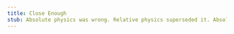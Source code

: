```yaml
---
title: Close Enough
stub: Absolute physics was wrong. Relative physics superseded it. Absolute physics is still good enough to build bridges.
---
```

